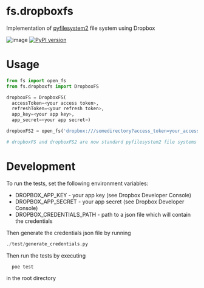 # fs.dropboxfs

Implementation of [pyfilesystem2](https://docs.pyfilesystem.org/) file system using Dropbox

![image](https://github.com/rkhwaja/fs.dropboxfs/workflows/ci/badge.svg) [![PyPI version](https://badge.fury.io/py/fs.dropboxfs.svg)](https://badge.fury.io/py/fs.dropboxfs)

# Usage

``` python
from fs import open_fs
from fs.dropboxfs import DropboxFS

dropboxFS = DropboxFS(
  accessToken=<your access token>,
  refreshToken=<your refresh token>,
  app_key=<your app key>,
  app_secret=<your app secret>)

dropboxFS2 = open_fs('dropbox:///somedirectory?access_token=your_access_token&refresh_token=your_refresh_token')

# dropboxFS and dropboxFS2 are now standard pyfilesystem2 file systems
```

# Development

To run the tests, set the following environment variables:

- DROPBOX_APP_KEY - your app key (see Dropbox Developer Console)
- DROPBOX_APP_SECRET - your app secret (see Dropbox Developer Console)
- DROPBOX_CREDENTIALS_PATH - path to a json file which will contain the credentials

Then generate the credentials json file by running

``` python
./test/generate_credentials.py
```

Then run the tests by executing

```bash
  poe test
```

in the root directory
